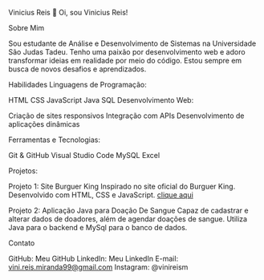 Vinicius Reis
👋 Oi, sou Vinicius Reis!

Sobre Mim

Sou estudante de Análise e Desenvolvimento de Sistemas na Universidade São Judas Tadeu. Tenho uma paixão por desenvolvimento web e adoro transformar ideias em realidade por meio do código. Estou sempre em busca de novos desafios e aprendizados.

Habilidades
Linguagens de Programação:

HTML
CSS
JavaScript
Java
SQL
Desenvolvimento Web:

Criação de sites responsivos
Integração com APIs
Desenvolvimento de aplicações dinâmicas

Ferramentas e Tecnologias:

Git & GitHub
Visual Studio Code
MySQL
Excel

Projetos:

Projeto 1: Site Burguer King
Inspirado no site oficial do Burguer King. Desenvolvido com HTML, CSS e JavaScript.
[clique aqui](https://viniciusrm99.github.io/Projeto_burger_king/)

Projeto 2: Aplicação Java para Doação De Sangue
Capaz de cadastrar e alterar dados de doadores, além de agendar doações de sangue. Utiliza Java para o backend e MySql para o banco de dados.

Contato

GitHub: Meu GitHub
LinkedIn: Meu LinkedIn
E-mail: vini.reis.miranda99@gmail.com
Instagram: @vinireism

